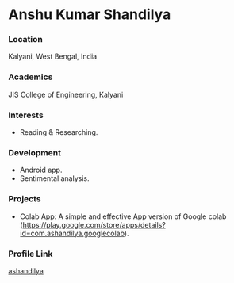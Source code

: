 # Anshu Kumar Shandilya

### Location

Kalyani, West Bengal, India

### Academics

JIS College of Engineering, Kalyani

### Interests

- Reading & Researching.

### Development

- Android app.
- Sentimental analysis.

### Projects

- Colab App: A simple and effective App version of Google colab
(https://play.google.com/store/apps/details?id=com.ashandilya.googlecolab).

### Profile Link

[ashandilya](https://github.com/ashandilya)
